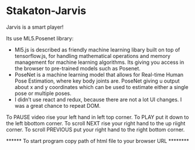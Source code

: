 # Stakaton-Jarvis
Jarvis is a smart player!

Its use ML5.Posenet library:
- Ml5.js is described as friendly machine learning libary built on top of tensorflow.js, for handling mathematical operations and memory management for machine learning algorithms. Its  giving you access in the browser to pre-trained models such as Posenet.
- PoseNet is a machine learning model that allows for Real-time Human Pose Estimation, where key body joints are. PoseNet giving u output about x and y coordinates which can be used to estimate either a single pose or multiple poses.
- I didn’t use react and redux, because there are not a lot UI changes. I was a great chance to repeat DOM.


To PAUSE video rise your left hand in left top corner.
To PLAY put it down to the left bbottom corner.
To scroll NEXT rise your right hand to the up riight corner.
To scroll PREVIOUS put your right hand to the right bottom corner.


****** To start program copy path of html file to your browser URL ********
